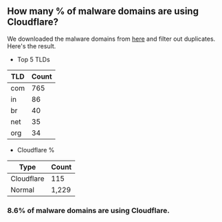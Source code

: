 ## How many % of malware domains are using Cloudflare?


We downloaded the malware domains from [here](https://urlhaus.abuse.ch) and filter out duplicates.
Here's the result.


[//]: # (start replacement)


- Top 5 TLDs

| TLD | Count |
| --- | --- |
| com | 765 |
| in | 86 |
| br | 40 |
| net | 35 |
| org | 34 |


- Cloudflare %

| Type | Count |
| --- | --- |
| Cloudflare | 115 |
| Normal | 1,229 |


### 8.6% of malware domains are using Cloudflare.
